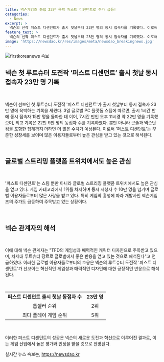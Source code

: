 ```yaml
---
title: 넥슨게임즈 동접 23만 육박 퍼스트 디센던트로 주가 급등!
categories:
  - News
excerpt: >
  넥슨의 신작 퍼스트 디센던트가 출시 첫날부터 23만 명의 동시 접속자를 기록했다. 이로써 스팀 매출 순위에서 상위권에 진입했으며, 트위치에서도 높은 시청자 수를 기록했다. 이에 따라 넥슨게임즈 주가도 상승세를 보이며, 글로벌 시장에서 호평을 받고 있다. 해당 게임은 새로운 루트슈터 장르로 글로벌 이용자들의 높은 관심을 끌고 있다.
feature_text: >
  넥슨의 신작 퍼스트 디센던트가 출시 첫날부터 23만 명의 동시 접속자를 기록했다. 이로써 스팀 매출 순위에서 상위권에 진입했으며, 트위치에서도 높은 시청자 수를 기록했다. 이에 따라 넥슨게임즈 주가도 상승세를 보이며, 글로벌 시장에서 호평을 받고 있다. 해당 게임은 새로운 루트슈터 장르로 글로벌 이용자들의 높은 관심을 끌고 있다.
image: 'https://newsdao.kr/res/images/meta/newsdao_breakingnews.jpg'
---
```


<p><img src="https://newsdao.kr/res/images/meta/newsdao_breakingnews.jpg" alt="firstkoreanews 속보" /></p>

<h2 data-ke-size="size26">넥슨 첫 루트슈터 도전작 ‘퍼스트 디센던트’ 출시 첫날 동시 접속자 23만 명 기록</h2>

<p data-ke-size="size16">&nbsp;</p>

<p>넥슨이 선보인 첫 루트슈터 도전작 '퍼스트 디센던트'가 출시 첫날부터 동시 접속자 23만 명에 육박하는 기록을 세웠다. 3일 글로벌 PC 플랫폼 스팀에 따르면, 출시 1시간 만에 동시 접속자 15만 명을 돌파한 데 이어, 7시간 만인 오후 11시경 약 22만 명을 기록했으며, 최고 기록은 22만 9천 명의 동접자 수를 기록하였다. 뿐만 아니라 콘솔과 넥슨닷컴을 포함한 집계까지 더하면 더 많은 수치가 예상된다. 이로써 '퍼스트 디센던트'는 꾸준한 성장세를 보이며 많은 이용자들로부터 높은 관심을 받고 있는 것으로 해석된다.</p>

<p data-ke-size="size16">&nbsp;</p>

<h2 data-ke-size="size26">글로벌 스트리밍 플랫폼 트위치에서도 높은 관심</h2>

<p data-ke-size="size16">&nbsp;</p>

<p>'퍼스트 디센던트'는 스팀 뿐만 아니라 글로벌 스트리밍 플랫폼 트위치에서도 높은 관심을 얻고 있다. 게임 카테고리에서 1위를 차지하며 동시 시청자 수 10만 명을 넘기며 글로벌 이용자들로부터 많은 사랑을 받고 있다. 특히 게임의 흥행에 따라 개발사인 넥슨게임즈의 주가도 급등하여 주목받고 있는 상황이다.</p>

<p data-ke-size="size16">&nbsp;</p>

<h2 data-ke-size="size26">넥슨 관계자의 해석</h2>

<p data-ke-size="size16">&nbsp;</p>

<p>이에 대해 넥슨 관계자는 "TFD의 게임성과 매력적인 캐릭터 디자인으로 주목받고 있으며, 차세대 루트슈터 장르로 글로벌에서 좋은 반응을 얻고 있는 것으로 해석된다"고 언급하였다. 이러한 글로벌 이용자들로부터의 호응은 넥슨의 루트슈터 도전작 '퍼스트 디센던트'가 선보이는 혁신적인 게임성과 매력적인 디자인에 대한 긍정적인 반응으로 해석된다.</p>

<p data-ke-size="size16">&nbsp;</p>

<table>
    <tbody>
        <tr>
            <td style="text-align: center; height: 17px;"><b>퍼스트 디센던트 출시 첫날 동접자 수</b></td>
            <td style="text-align: center; height: 17px;"><b>23만 명</b></td>
        </tr>
        <tr>
            <td style="text-align: center; height: 17px;">톱셀러 순위</td>
            <td style="text-align: center; height: 17px;">2위</td>
        </tr>
        <tr>
            <td style="text-align: center; height: 17px;">최다 플레이 게임 순위</td>
            <td style="text-align: center; height: 17px;">5위</td>
        </tr>
    </tbody>
</table>

<p data-ke-size="size16">&nbsp;</p>

<p>이러한 퍼스트 디센던트의 성공은 넥슨의 새로운 도전과 혁신으로 이루어진 결과로, 이는 게임 산업에서 높은 평가와 인정을 받을 것으로 전망된다.</p>
실시간 뉴스 속보는, <a href="https://newsdao.kr" rel="dofollow">https://newsdao.kr</a>


